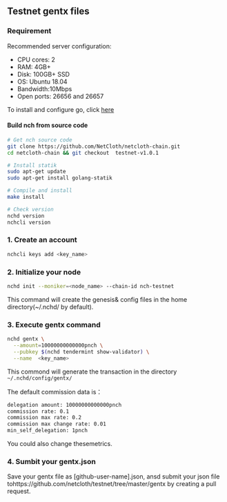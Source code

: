 ## Testnet gentx files

### Requirement

Recommended server configuration:

* CPU cores: 2
* RAM: 4GB+
* Disk: 100GB+ SSD
* OS: Ubuntu 18.04
* Bandwidth:10Mbps
* Open ports: 26656 and 26657

To install and configure go, click [here](../software/go-install.md)

#### Build nch from source code

```bash
# Get nch source code
git clone https://github.com/NetCloth/netcloth-chain.git
cd netcloth-chain && git checkout  testnet-v1.0.1

# Install statik
sudo apt-get update
sudo apt-get install golang-statik

# Compile and install
make install

# Check version
nchd version
nchcli version
```

### 1. Create an account

```bash
nchcli keys add <key_name>
```

### 2. Initialize your node

```bash
nchd init --moniker=<node_name> --chain-id nch-testnet
```

This command will create the genesis& config files in the home directory(~/.nchd/ by default).

### 3. Execute gentx command

```bash
nchd gentx \
  --amount=10000000000000pnch \
  --pubkey $(nchd tendermint show-validator) \
  --name  <key_name>
```

This commond will generate the transaction in the directory ``` ~/.nchd/config/gentx/``` 

The default commission data is：

```bash
delegation amount: 10000000000000pnch
commission rate: 0.1
commission max rate: 0.2
commission max change rate: 0.01
min_self_delegation: 1pnch
```

You could also change thesemetrics.

### 4. Sumbit your gentx.json

Save your gentx file as [github-user-name].json,  ansd submit your json file tohttps://github.com/netcloth/testnet/tree/master/gentx by creating a pull request.